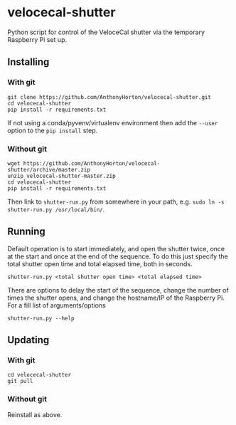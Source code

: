 # velocecal-shutter
Python script for control of the VeloceCal shutter via the temporary Raspberry Pi set up.

## Installing

### With git

```
git clone https://github.com/AnthonyHorton/velocecal-shutter.git
cd velocecal-shutter
pip install -r requirements.txt
```

If not using a conda/pyvenv/virtualenv environment then add the `--user` option to the `pip install`
step.

### Without git

```
wget https://github.com/AnthonyHorton/velocecal-shutter/archive/master.zip
unzip velocecal-shutter-master.zip
cd velocecal-shutter
pip install -r requirements.txt
```

Then link to `shutter-run.py` from somewhere in your path, e.g. `sudo ln -s shutter-run.py /usr/local/bin/`.


## Running

Default operation is to start immediately, and open the shutter twice, once at the start and once at the end of the sequence. To do this just specify the total shutter open time and total elapsed time,
both in seconds.

```
shutter-run.py <total shutter open time> <total elapsed time>
```

There are options to delay the start of the sequence, change the number of times the shutter opens,
and change the hostname/IP of the Raspberry Pi.  For a fill list of arguments/options
```
shutter-run.py --help
```


## Updating

### With git

```
cd velocecal-shutter
git pull
```


### Without git

Reinstall as above.
